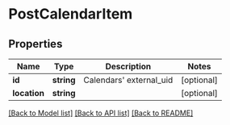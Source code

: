 # PostCalendarItem

## Properties

 Name         | Type       | Description                 | Notes      
--------------|------------|-----------------------------|------------
 **id**       | **string** | Calendars&#39; external_uid | [optional] 
 **location** | **string** |                             | [optional] 

[[Back to Model list]](../../README.md#documentation-for-models) [[Back to API list]](../../README.md#documentation-for-api-endpoints) [[Back to README]](../../README.md)


